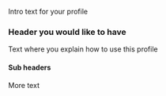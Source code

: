Intro text for your profile

### Header you would like to have

Text where you explain how to use this profile

#### Sub headers

More text


